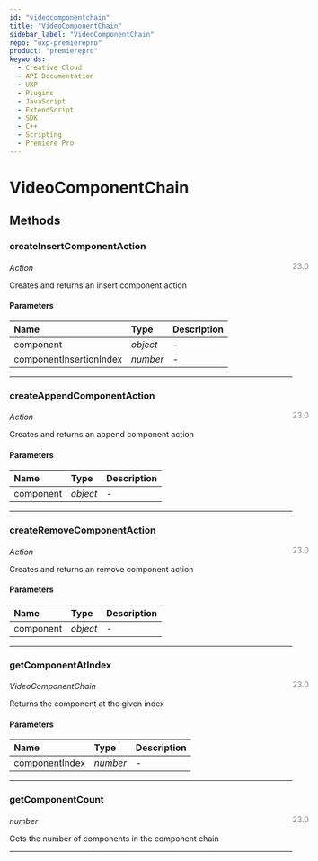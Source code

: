 ```yaml
---
id: "videocomponentchain"
title: "VideoComponentChain"
sidebar_label: "VideoComponentChain"
repo: "uxp-premierepro"
product: "premierepro"
keywords:
  - Creative Cloud
  - API Documentation
  - UXP
  - Plugins
  - JavaScript
  - ExtendScript
  - SDK
  - C++
  - Scripting
  - Premiere Pro
---
```


# VideoComponentChain  

## Methods

### createInsertComponentAction

<span class="minversion" style="display: block; margin-bottom: -1em; margin-left: 36em; float:left; opacity:0.5;">23.0</span>

*Action*
  
Creates and returns an insert component action

#### Parameters

| Name | Type | Description |
| :------ | :------ | :------ |
| component | *object* | - |
| componentInsertionIndex | *number* | - |

___

### createAppendComponentAction

<span class="minversion" style="display: block; margin-bottom: -1em; margin-left: 36em; float:left; opacity:0.5;">23.0</span>

*Action*
  
Creates and returns an append component action

#### Parameters

| Name | Type | Description |
| :------ | :------ | :------ |
| component | *object* | - |

___

### createRemoveComponentAction

<span class="minversion" style="display: block; margin-bottom: -1em; margin-left: 36em; float:left; opacity:0.5;">23.0</span>

*Action*
  
Creates and returns an remove component action

#### Parameters

| Name | Type | Description |
| :------ | :------ | :------ |
| component | *object* | - |

___

### getComponentAtIndex

<span class="minversion" style="display: block; margin-bottom: -1em; margin-left: 36em; float:left; opacity:0.5;">23.0</span>

*VideoComponentChain*
  
Returns the component at the given index

#### Parameters

| Name | Type | Description |
| :------ | :------ | :------ |
| componentIndex | *number* | - |

___

### getComponentCount

<span class="minversion" style="display: block; margin-bottom: -1em; margin-left: 36em; float:left; opacity:0.5;">23.0</span>

*number*
  
Gets the number of components in the component chain

___
